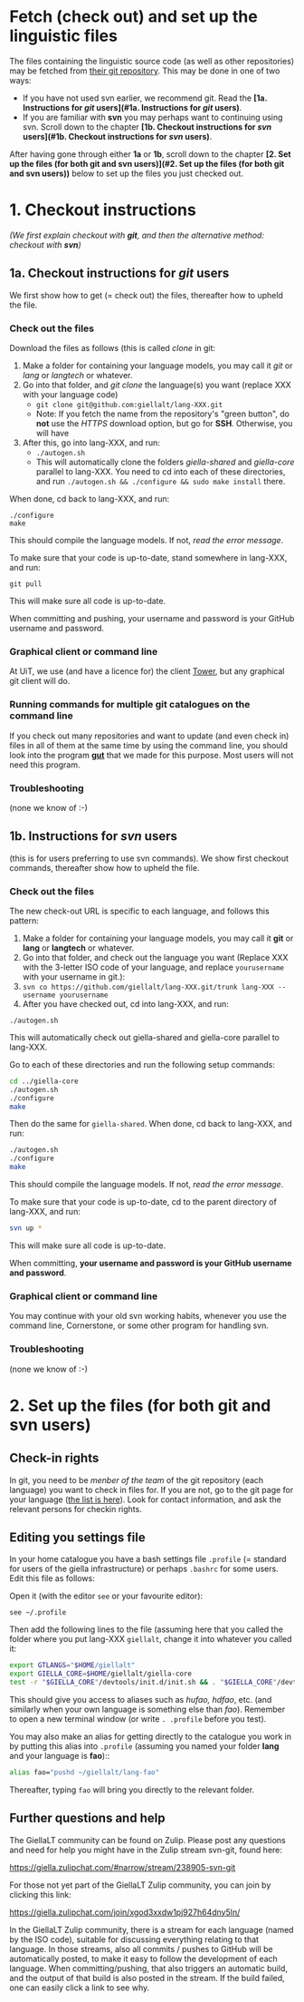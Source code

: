 # Fetch (check out) and set up the linguistic files

The files containing the linguistic source code (as well as other repositories) may be fetched from [their git repository](http://github.com/giellalt/). This may be done in one of two ways: 

- If you have not used svn earlier, we recommend git. Read the **[1a. Instructions for *git* users](#1a. Instructions for *git* users)**.
- If you are familiar with **svn** you may perhaps want to continuing using svn. Scroll down to the chapter **[1b. Checkout instructions for *svn* users](#1b. Checkout instructions for *svn* users)**.

After having gone through either **1a** or **1b**, scroll down to the chapter **[2. Set up the files (for both git and svn users)](#2. Set up the files (for both git and svn users))** below to set up the files you just checked out.

# 1. Checkout instructions

<i>(We first explain checkout with **git**, and then the alternative method: checkout with **svn**)</i>

## 1a. Checkout instructions for *git* users
We first show how to get (= check out) the files, thereafter how to upheld the file.

### Check out the files

Download the files as follows (this is called *clone* in git:

1. Make a folder for containing your language models, you may call it *git* or *lang* or *langtech* or whatever.
1. Go into that folder, and *git clone* the language(s) you want (replace XXX with your language code)
	- `git clone git@github.com:giellalt/lang-XXX.git` 
	- Note: If you fetch the name from the repository's "green button", do **not** use the *HTTPS* download option, but go for **SSH**. Otherwise, you will have
1. After this, go into lang-XXX, and run: 
	- `./autogen.sh`
	- This will automatically clone the folders *giella-shared* and *giella-core* parallel to lang-XXX. You need to cd into each of these directories, and run `./autogen.sh && ./configure && sudo make install` there. 

When done, cd back to lang-XXX, and run:

```
./configure
make
```

This should compile the language models. If not, *read the error message*.

To make sure that your code is up-to-date, stand somewhere in lang-XXX, and run:

```
git pull
```

This will make sure all code is up-to-date.

When committing and pushing, your username and password is your GitHub username and password.

### Graphical client or command line

At UiT, we use (and have a licence for) the client [Tower](https://www.git-tower.com/), but any graphical git client will do.

### Running commands for multiple git catalogues on the command line

If you check out many repositories and want to update (and even check in) files in all of them at the same time by using the command line, you should look into the program [**gut**](SetUpGut.md) that we made for this purpose. Most users will not need this program.


### Troubleshooting

(none we know of :-)



##  1b. Instructions for *svn* users 

(this is for users preferring to use svn commands).
 We show first checkout commands, thereafter show how to upheld the file.


### Check out the files

The new check-out URL is specific to each language, and follows this pattern:

1. Make a folder for containing your language models, you may call it **git** or **lang** or **langtech** or whatever.
1.  Go into that folder, and check out the language you want (Replace XXX with the 3-letter ISO code of your language, and replace `yourusername` with your username in git.):
1. `svn co https://github.com/giellalt/lang-XXX.git/trunk lang-XXX --username yourusername`
1.  After you have checked out, cd into lang-XXX, and run: 

`./autogen.sh`

This will automatically check out giella-shared and giella-core parallel to lang-XXX.

Go to each of these directories and run the following setup commands:

```sh
cd ../giella-core
./autogen.sh
./configure
make
```

Then do the same for `giella-shared`. When done, cd back to lang-XXX, and run:

```sh
./autogen.sh
./configure
make
```

This should compile the language models. If not, *read the error message*.

To make sure that your code is up-to-date, cd to the parent directory of lang-XXX, and run:

```sh
svn up *
```

This will make sure all code is up-to-date.


When committing, **your username and password is your GitHub username and password**.

### Graphical client or command line

You may continue with your old svn working habits, whenever you use the command line, Cornerstone, or some other program for handling svn.

### Troubleshooting

(none we know of :-)



# 2. Set up the files (for both git and svn users)

## Check-in rights

In git, you need to be *menber of the team* of the git repository (each language) you want to check in files for. If you are not, go to the git page for your language ([the list is here](../LanguageModels.md)). Look for contact information, and ask the relevant persons for checkin rights.

## Editing you settings file

In your home catalogue you have a bash settings file `.profile` (= standard for users of the giella infrastructure) or perhaps `.bashrc` for some users. Edit this file as follows:

Open it (with the editor `see` or your favourite editor):

`see ~/.profile`

Then add the following lines to the file (assuming here that you called the folder where you put lang-XXX `giellalt`, change it into whatever you called it:

```sh
export GTLANGS="$HOME/giellalt"
export GIELLA_CORE=$HOME/giellalt/giella-core
test -r "$GIELLA_CORE"/devtools/init.d/init.sh && . "$GIELLA_CORE"/devtools/init.d/init.sh
```

This should give you access to aliases such as *hufao, hdfao*, etc. (and similarly when your own language is something else than *fao*). Remember to open a new terminal window (or write `. .profile` before you test).

You may also make an alias for getting directly to the catalogue you work in by putting this alias into `.profile` (assuming you named your folder **lang** and your language is **fao**)::

```sh
alias fao="pushd ~/giellalt/lang-fao"
```

Thereafter, typing `fao` will bring you directly to the relevant folder.

## Further questions and help

The GiellaLT community can be found on Zulip. Please post any questions and need for help you might have in the Zulip stream svn-git, found here:

<https://giella.zulipchat.com/#narrow/stream/238905-svn-git>

For those not yet part of the GiellaLT Zulip community, you can join by clicking this link:

<https://giella.zulipchat.com/join/xgod3xxdw1pj927h64dny5ln/>

In the GiellaLT Zulip community, there is a stream for each language (named by the ISO code), suitable for discussing everything relating to that language. In those streams, also all commits / pushes to GitHub will be automatically posted, to make it easy to follow the development of each language. When committing/pushing, that also triggers an automatic build, and the output of that build is also posted in the stream. If the build failed, one can easily click a link to see why.

